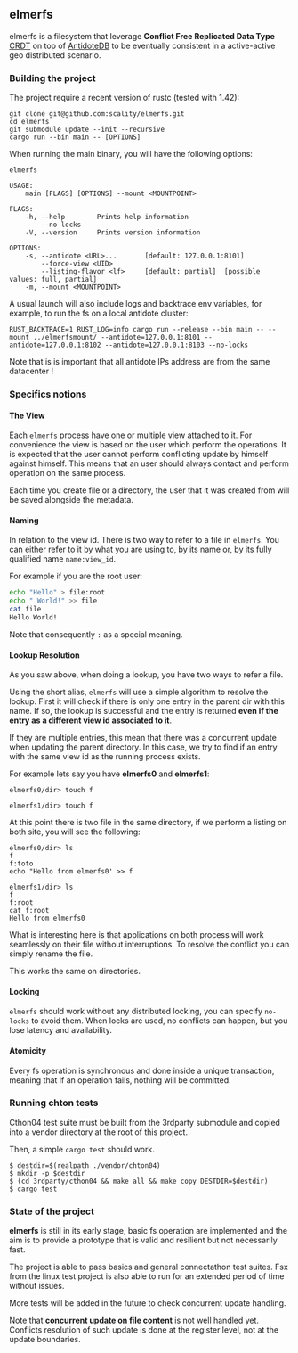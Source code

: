 elmerfs
-------

elmerfs is a filesystem that leverage **Conflict Free Replicated Data Type**
[CRDT](https://crdt.tech/) on top of [AntidoteDB](https://www.antidotedb.eu/)
to be eventually consistent in a active-active geo distributed scenario.

### Building the project

The project require a recent version of rustc (tested with 1.42):

```
git clone git@github.com:scality/elmerfs.git
cd elmerfs
git submodule update --init --recursive
cargo run --bin main -- [OPTIONS]
```

When running the main binary, you will have the following options:

```
elmerfs

USAGE:
    main [FLAGS] [OPTIONS] --mount <MOUNTPOINT>

FLAGS:
    -h, --help        Prints help information
        --no-locks
    -V, --version     Prints version information

OPTIONS:
    -s, --antidote <URL>...       [default: 127.0.0.1:8101]
        --force-view <UID>
        --listing-flavor <lf>     [default: partial]  [possible values: full, partial]
    -m, --mount <MOUNTPOINT>
```

A usual launch will also include logs and backtrace env variables, for example, to
run the fs on a local antidote cluster:

```
RUST_BACKTRACE=1 RUST_LOG=info cargo run --release --bin main -- --mount ../elmerfsmount/ --antidote=127.0.0.1:8101 --antidote=127.0.0.1:8102 --antidote=127.0.0.1:8103 --no-locks
```

Note that is is important that all antidote IPs address are from the same
datacenter !

### Specifics notions

#### The View

Each `elmerfs` process have one or multiple view attached to it.
For convenience the view is based on the user which perform the operations.
It is expected that the user cannot perform conflicting update by himself against
himself. This means that an user should always contact and perform operation
on the same process.

Each time you create file or a directory, the user that it was created from
will be saved alongside the metadata.

#### Naming

In relation to the view id. There is two way to refer to a file in `elmerfs`.
You can either refer to it by what you are using to, by its name or,
by its fully qualified name `name:view_id`.

For example if you are the root user:

```bash
echo "Hello" > file:root
echo " World!" >> file
cat file
Hello World!
```

Note that consequently `:` as a special meaning.

#### Lookup Resolution

As you saw above, when doing a lookup, you have two ways to refer a file.

Using the short alias, `elmerfs` will use a simple algorithm to resolve the lookup.
First it will check if there is only one entry in the parent dir with this name. If so,
the lookup is successful and the entry is returned **even if the entry as a different view id associated
to it**.

If they are multiple entries, this mean that there was a concurrent update when updating the parent directory.
In this case, we try to find if an entry with the same view id as the running process exists.

For example lets say you have **elmerfs0** and **elmerfs1**:

```
elmerfs0/dir> touch f
```

```
elmerfs1/dir> touch f
```

At this point there is two file in the same directory, if we perform a listing
on both site, you will see the following:

```
elmerfs0/dir> ls
f
f:toto
echo "Hello from elmerfs0' >> f
```

```
elmerfs1/dir> ls
f
f:root
cat f:root
Hello from elmerfs0
```

What is interesting here is that applications on both process will work
seamlessly on their file without interruptions. To resolve the conflict you can
simply rename the file.

This works the same on directories.

#### Locking

`elmerfs` should work without any distributed locking, you can specify `no-locks` to avoid them.
When locks are used, no conflicts can happen, but you lose latency and availability.

#### Atomicity

Every fs operation is synchronous and done inside a unique transaction,
meaning that if an operation fails, nothing will be committed.

### Running chton tests

Cthon04 test suite must be built
from the 3rdparty submodule and copied into a vendor directory at the root
of this project.

Then, a simple `cargo test` should work.

```
$ destdir=$(realpath ./vendor/chton04)
$ mkdir -p $destdir
$ (cd 3rdparty/cthon04 && make all && make copy DESTDIR=$destdir)
$ cargo test
```

### State of the project

**elmerfs** is still in its early stage, basic fs operation are implemented
and the aim is to provide a prototype that is valid and resilient
but not necessarily fast.

The project is able to pass basics and general connectathon test suites.
Fsx from the linux test project is also able to run for
an extended period of time without issues.

More tests will be added in the future to check concurrent update handling.

Note that **concurrent update on file content** is not well handled yet.
Conflicts resolution of such update is done at the register level,
not at the update boundaries.
